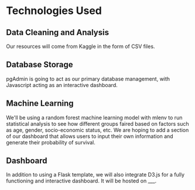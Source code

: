 # Technologies Used
## Data Cleaning and Analysis
Our resources will come from Kaggle in the form of CSV files.

## Database Storage
pgAdmin is going to act as our primary database management, with Javascript acting as an interactive dashboard.

## Machine Learning
We'll be using a random forest machine learning model with mlenv to run statistical analysis to see how different groups faired based on factors such as age, gender, socio-economic status, etc. We are hoping to add a section of our dashboard that allows users to input their own information and generate their probability of survival.

## Dashboard
In addition to using a Flask template, we will also integrate D3.js for a fully functioning and interactive dashboard. It will be hosted on ___.
